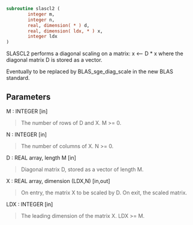 ```fortran
subroutine slascl2 (
        integer m,
        integer n,
        real, dimension( * ) d,
        real, dimension( ldx, * ) x,
        integer ldx
)
```

SLASCL2 performs a diagonal scaling on a matrix:
x <-- D \* x
where the diagonal matrix D is stored as a vector.

Eventually to be replaced by BLAS_sge_diag_scale in the new BLAS
standard.

## Parameters
M : INTEGER [in]
> The number of rows of D and X. M >= 0.

N : INTEGER [in]
> The number of columns of X. N >= 0.

D : REAL array, length M [in]
> Diagonal matrix D, stored as a vector of length M.

X : REAL array, dimension (LDX,N) [in,out]
> On entry, the matrix X to be scaled by D.
> On exit, the scaled matrix.

LDX : INTEGER [in]
> The leading dimension of the matrix X. LDX >= M.
